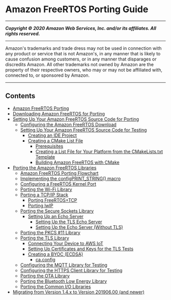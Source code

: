 # Amazon FreeRTOS Porting Guide

-----
*****Copyright &copy; 2020 Amazon Web Services, Inc. and/or its affiliates. All rights reserved.*****

-----
Amazon's trademarks and trade dress may not be used in 
     connection with any product or service that is not Amazon's, 
     in any manner that is likely to cause confusion among customers, 
     or in any manner that disparages or discredits Amazon. All other 
     trademarks not owned by Amazon are the property of their respective
     owners, who may or may not be affiliated with, connected to, or 
     sponsored by Amazon.

-----
## Contents
+ [Amazon FreeRTOS Porting](porting-guide.md)
+ [Downloading Amazon FreeRTOS for Porting](porting-download.md)
+ [Setting Up Your Amazon FreeRTOS Source Code for Porting](porting-set-up-project.md)
   + [Configuring the Amazon FreeRTOS Download](porting-set-up-directory.md)
   + [Setting Up Your Amazon FreeRTOS Source Code for Testing](testing-set-up.md)
      + [Creating an IDE Project](porting-create-project.md)
      + [Creating a CMake List File](porting-cmake-setup.md)
         + [Prerequisites](building-cmake-prereqs.md)
         + [Creating a List File for Your Platform from the CMakeLists.txt Template](cmake-template.md)
         + [Building Amazon FreeRTOS with CMake](building-cmake.md)
+ [Porting the Amazon FreeRTOS Libraries](afr-porting.md)
   + [Amazon FreeRTOS Porting Flowchart](porting-chart.md)
   + [Implementing the configPRINT_STRING() macro](afr-porting-config.md)
   + [Configuring a FreeRTOS Kernel Port](afr-porting-kernel.md)
   + [Porting the Wi-Fi Library](afr-porting-wifi.md)
   + [Porting a TCP/IP Stack](afr-porting-tcp.md)
      + [Porting FreeRTOS+TCP](porting-freertos-tcp.md)
      + [Porting lwIP](porting-lwip.md)
   + [Porting the Secure Sockets Library](afr-porting-ss.md)
      + [Setting Up an Echo Server](afr-echo-server.md)
         + [Setting Up the TLS Echo Server](tls-echo-server.md)
         + [Setting Up the Echo Server (Without TLS)](notls-echo-server.md)
   + [Porting the PKCS #11 Library](afr-porting-pkcs.md)
   + [Porting the TLS Library](afr-porting-tls.md)
      + [Connecting Your Device to AWS IoT](testing-connect-iot.md)
      + [Setting Up Certificates and Keys for the TLS Tests](tls-certkey-setup.md)
      + [Creating a BYOC (ECDSA)](afr-byoc.md)
         + [ca.config](porting-ca-config.md)
   + [Configuring the MQTT Library for Testing](afr-porting-mqtt.md)
   + [Configuring the HTTPS Client Library for Testing](afr-porting-https.md)
   + [Porting the OTA Library](afr-porting-ota.md)
   + [Porting the Bluetooth Low Energy Library](afr-porting-ble.md)
   + [Porting the Common I/O Libraries](amazon-freertos-porting-commonio.md)
+ [Migrating from Version 1.4.x to Version 201906.00 (and newer)](porting-migration.md)